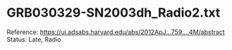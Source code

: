 # GRB030329-SN2003dh_Radio2.txt

Reference: https://ui.adsabs.harvard.edu/abs/2012ApJ...759....4M/abstract
Status: Late, Radio